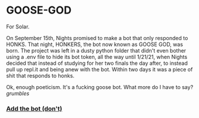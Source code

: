 # GOOSE-GOD
For Solar.

On September 15th, Nights promised to make a bot that only responded to HONKS. That night, HONKERS, the bot now known as GOOSE GOD, was born. The project was left in a dusty python folder that didn't even bother using a .env file to hide its bot token, all the way until 1/21/21, when Nights decided that instead of studying for her two finals the day after, to instead pull up repl.it and being anew with the bot. Within two days it was a piece of shit that responds to honks.

Ok, enough poeticism. It's a fucking goose bot. What more do I have to say? *grumbles*

### [Add the bot (don't)](https://discord.com/oauth2/authorize?client_id=755609943721246781&permissions=2134896369&scope=bot)

